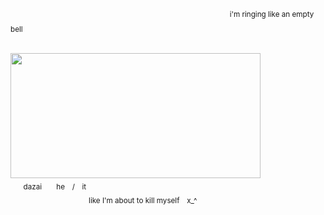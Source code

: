 ⠀⠀⠀⠀⠀⠀⠀⠀⠀⠀⠀⠀⠀⠀⠀⠀⠀⠀⠀⠀⠀⠀⠀⠀⠀　⠀⠀⠀⠀⠀⠀⠀<sup>⠀i'm ringing like an empty bell 　</sup>

⠀⠀⠀⠀⠀⠀⠀⠀⠀⠀⠀⠀⠀<img src="https://github.com/user-attachments/assets/e3bb9c4e-da34-4347-b974-7791f5f26fb7" width="400" height="200"/>
⠀⠀⠀⠀⠀　　　　　　　　　　　　　⠀⠀<sup>dazai　　he　/　it</sup>
⠀⠀⠀⠀⠀⠀⠀⠀⠀⠀⠀⠀⠀⠀⠀⠀⠀⠀⠀⠀⠀⠀⠀⠀⠀⠀⠀⠀⠀⠀⠀⠀⠀⠀⠀⠀
<br/>⠀⠀⠀⠀⠀⠀⠀⠀　⠀⠀<sup>⠀like I'm about to kill myself　x_^</sup>

⠀⠀⠀⠀⠀
